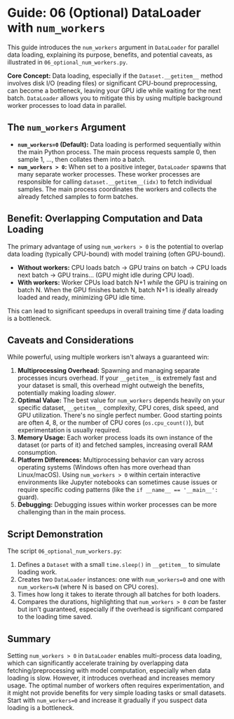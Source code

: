# Guide: 06 (Optional) DataLoader with `num_workers`

This guide introduces the `num_workers` argument in `DataLoader` for parallel data loading, explaining its purpose, benefits, and potential caveats, as illustrated in `06_optional_num_workers.py`.

**Core Concept:** Data loading, especially if the `Dataset.__getitem__` method involves disk I/O (reading files) or significant CPU-bound preprocessing, can become a bottleneck, leaving your GPU idle while waiting for the next batch. `DataLoader` allows you to mitigate this by using multiple background worker processes to load data in parallel.

## The `num_workers` Argument

- **`num_workers=0` (Default):** Data loading is performed sequentially within the main Python process. The main process requests sample 0, then sample 1, ..., then collates them into a batch.
- **`num_workers > 0`:** When set to a positive integer, `DataLoader` spawns that many separate worker processes. These worker processes are responsible for calling `dataset.__getitem__(idx)` to fetch individual samples. The main process coordinates the workers and collects the already fetched samples to form batches.

## Benefit: Overlapping Computation and Data Loading

The primary advantage of using `num_workers > 0` is the potential to overlap data loading (typically CPU-bound) with model training (often GPU-bound).

- **Without workers:** CPU loads batch -> GPU trains on batch -> CPU loads next batch -> GPU trains... (GPU might idle during CPU load).
- **With workers:** Worker CPUs load batch N+1 _while_ the GPU is training on batch N. When the GPU finishes batch N, batch N+1 is ideally already loaded and ready, minimizing GPU idle time.

This can lead to significant speedups in overall training time _if_ data loading is a bottleneck.

## Caveats and Considerations

While powerful, using multiple workers isn't always a guaranteed win:

1. **Multiprocessing Overhead:** Spawning and managing separate processes incurs overhead. If your `__getitem__` is extremely fast and your dataset is small, this overhead might outweigh the benefits, potentially making loading _slower_.
2. **Optimal Value:** The best value for `num_workers` depends heavily on your specific dataset, `__getitem__` complexity, CPU cores, disk speed, and GPU utilization. There's no single perfect number. Good starting points are often 4, 8, or the number of CPU cores (`os.cpu_count()`), but experimentation is usually required.
3. **Memory Usage:** Each worker process loads its own instance of the dataset (or parts of it) and fetched samples, increasing overall RAM consumption.
4. **Platform Differences:** Multiprocessing behavior can vary across operating systems (Windows often has more overhead than Linux/macOS). Using `num_workers > 0` within certain interactive environments like Jupyter notebooks can sometimes cause issues or require specific coding patterns (like the `if __name__ == '__main__':` guard).
5. **Debugging:** Debugging issues within worker processes can be more challenging than in the main process.

## Script Demonstration

The script `06_optional_num_workers.py`:

1. Defines a `Dataset` with a small `time.sleep()` in `__getitem__` to simulate loading work.
2. Creates two `DataLoader` instances: one with `num_workers=0` and one with `num_workers=N` (where N is based on CPU cores).
3. Times how long it takes to iterate through all batches for both loaders.
4. Compares the durations, highlighting that `num_workers > 0` _can_ be faster but isn't guaranteed, especially if the overhead is significant compared to the loading time saved.

## Summary

Setting `num_workers > 0` in `DataLoader` enables multi-process data loading, which can significantly accelerate training by overlapping data fetching/preprocessing with model computation, especially when data loading is slow. However, it introduces overhead and increases memory usage. The optimal number of workers often requires experimentation, and it might not provide benefits for very simple loading tasks or small datasets. Start with `num_workers=0` and increase it gradually if you suspect data loading is a bottleneck.
